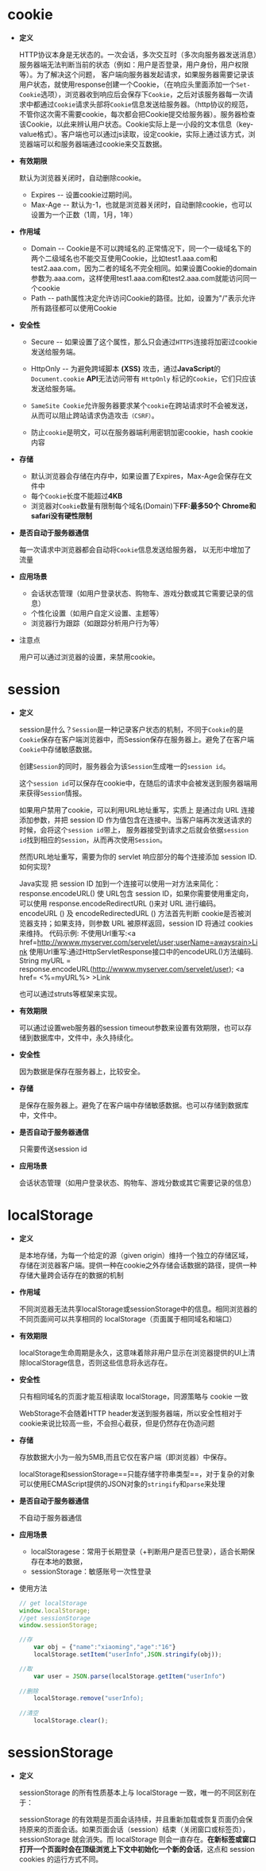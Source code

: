 # cookie

- **定义**

  HTTP协议本身是无状态的。一次会话，多次交互时（多次向服务器发送消息）服务器端无法判断当前的状态（例如：用户是否登录，用户身份，用户权限等）。为了解决这个问题， 客户端向服务器发起请求，如果服务器需要记录该用户状态，就使用response创建一个Cookie，（在响应头里面添加一个`Set-Cookie`选项），浏览器收到响应后会保存下`Cookie`，之后对该服务器每一次请求中都通过`Cookie`请求头部将`Cookie`信息发送给服务器。（http协议的规范，不管你这次需不需要cookie，每次都会把Cookie提交给服务器）。服务器检查该Cookie，以此来辨认用户状态。Cookie实际上是一小段的文本信息（key-value格式）。客户端也可以通过js读取，设定cookie，实际上通过该方式，浏览器端可以和服务器端通过cookie来交互数据。

- **有效期限**

  默认为浏览器关闭时，自动删除cookie。

  - Expires -- 设置cookie过期时间。
  - Max-Age -- 默认为-1，也就是浏览器关闭时，自动删除cookie，也可以设置为一个正数（1周，1月，1年）

- **作用域**

  - Domain -- Cookie是不可以跨域名的.正常情况下，同一个一级域名下的两个二级域名也不能交互使用Cookie，比如test1.aaa.com和test2.aaa.com，因为二者的域名不完全相同。如果设置Cookie的domain参数为.aaa.com，这样使用test1.aaa.com和test2.aaa.com就能访问同一个cookie
  - Path -- path属性决定允许访问Cookie的路径。比如，设置为"/"表示允许所有路径都可以使用Cookie

- **安全性**

  - Secure -- 如果设置了这个属性，那么只会通过`HTTPS`连接将加密过cookie发送给服务端。
  - HttpOnly -- 为避免跨域脚本 **(XSS)** 攻击，通过**JavaScript**的 `Document.cookie` **API**无法访问带有 `HttpOnly` 标记的`Cookie`，它们只应该发送给服务端。
  - `SameSite Cookie`允许服务器要求某个`cookie`在跨站请求时不会被发送，从而可以阻止跨站请求伪造攻击`（CSRF）`。

  - 防止`cookie`是明文，可以在服务器端利用密钥加密cookie，hash cookie内容

- **存储**

  - 默认浏览器会存储在内存中，如果设置了Expires，Max-Age会保存在文件中
  - 每个`Cookie`长度不能超过**4KB**
  - 浏览器对`Cookie`数量有限制每个域名(Domain)下**FF:最多50个** **Chrome和safari没有硬性限制**

  

- **是否自动于服务器通信**

  每一次请求中浏览器都会自动将`Cookie`信息发送给服务器， 以无形中增加了流量

- **应用场景**

  - 会话状态管理（如用户登录状态、购物车、游戏分数或其它需要记录的信息）
  - 个性化设置（如用户自定义设置、主题等）
  - 浏览器行为跟踪（如跟踪分析用户行为等）

  

- 注意点

  用户可以通过浏览器的设置，来禁用cookie。

  

  

# session

- **定义** 

  session是什么？`Session`是一种记录客户状态的机制，不同于`Cookie`的是`Cookie`保存在客户端浏览器中，而Session保存在服务器上。避免了在客户端`Cookie`中存储敏感数据。

   创建`Session`的同时，服务器会为该`Session`生成唯一的`session id`。

   这个`session id`可以保存在cookie中，在随后的请求中会被发送到服务器端用来获得`Session`情报。

  如果用户禁用了cookie，可以利用URL地址重写，实质上 是通过向 URL 连接添加参数，并把 session ID 作为值包含在连接中。当客户端再次发送请求的时候，会将这个`session id`带上， 服务器接受到请求之后就会依据`session id`找到相应的`Session`，从而再次使用`Session`。

  然而URL地址重写，需要为你的 servlet 响应部分的每个连接添加 session ID.  如何实现?

  Java实现
    把 session ID 加到一个连接可以使用一对方法来简化：response.encodeURL() 使 URL包含 session ID，如果你需要使用重定向，可以使用 response.encodeRedirectURL ()来对 URL 进行编码。encodeURL () 及 encodeRedirectedURL () 方法首先判断 cookie是否被浏览器支持；如果支持，则参数 URL 被原样返回，session ID 将通过 cookies 来维持。
    代码示例:
    不使用Url重写:<a href=http://wwww.myserver.com/servelet/user;userName=awaysrain>Link</a>
    使用Url重写:通过HttpServletResponse接口中的encodeURL()方法编码.
    String myURL = response.encodeURL(http://wwww.myserver.com/servelet/user);
    <a href= <%=myURL%> >Link</a>

  也可以通过struts等框架来实现。

- **有效期限**

  可以通过设置web服务器的session timeout参数来设置有效期限，也可以存储到数据库中，文件中，永久持续化。

- **安全性**

  因为数据是保存在服务器上，比较安全。

- **存储**

  是保存在服务器上。避免了在客户端中存储敏感数据。也可以存储到数据库中，文件中。

- **是否自动于服务器通信**

  只需要传送session id

- **应用场景**

  会话状态管理（如用户登录状态、购物车、游戏分数或其它需要记录的信息）



# localStorage

- **定义** 

  是本地存储，为每一个给定的源（given origin）维持一个独立的存储区域，存储在浏览器客户端。提供一种在cookie之外存储会话数据的路径，提供一种存储大量跨会话存在的数据的机制

  

- **作用域**

  不同浏览器无法共享localStorage或sessionStorage中的信息。相同浏览器的不同页面间可以共享相同的 localStorage（页面属于相同域名和端口）

- **有效期限**

  localStorage生命周期是永久，这意味着除非用户显示在浏览器提供的UI上清除localStorage信息，否则这些信息将永远存在。

  

- **安全性**

  只有相同域名的页面才能互相读取 localStorage，同源策略与 cookie 一致

  WebStorage不会随着HTTP header发送到服务器端，所以安全性相对于cookie来说比较高一些，不会担心截获，但是仍然存在伪造问题

- **存储**

  存放数据大小为一般为5MB,而且它仅在客户端（即浏览器）中保存。

  localStorage和sessionStorage==只能存储字符串类型==，对于复杂的对象可以使用ECMAScript提供的JSON对象的`stringify`和`parse`来处理

- **是否自动于服务器通信**

  不自动于服务器通信

- **应用场景**

  - localStoragese：常用于长期登录（+判断用户是否已登录），适合长期保存在本地的数据，
  - sessionStorage：敏感账号一次性登录

- 使用方法

  ```js
  // get localStorage
  window.localStorage;
  //get sessionStorage
  window.sessionStorage;
  
  //存
      var obj = {"name":"xiaoming","age":"16"}
      localStorage.setItem("userInfo",JSON.stringify(obj));
  
  //取
      var user = JSON.parse(localStorage.getItem("userInfo")
                                                 
  //删除
      localStorage.remove("userInfo);
                                                 
  //清空
      localStorage.clear();
  
  ```

  

# sessionStorage

- **定义** 

  sessionStorage 的所有性质基本上与 localStorage 一致，唯一的不同区别在于：

  sessionStorage 的有效期是页面会话持续，并且重新加载或恢复页面仍会保持原来的页面会话。如果页面会话（session）结束（关闭窗口或标签页），sessionStorage 就会消失。而 localStorage 则会一直存在。**在新标签或窗口打开一个页面时会在顶级浏览上下文中初始化一个新的会话**，这点和 session cookies 的运行方式不同。

  